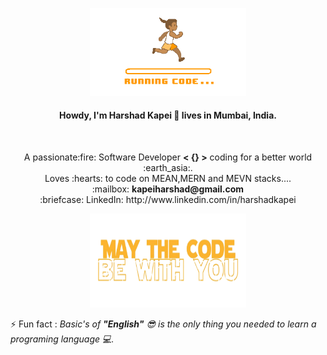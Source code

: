 <p align="center">
  <img width="250" src="./source.gif">
</p>

<h4 align="center"> Howdy, I'm Harshad Kapei 👋 lives in Mumbai, India.</h4> <br>
<p align="center">
  A passionate:fire: Software Developer <b>< {} ></b> coding for a better world :earth_asia:. <br>
  Loves :hearts: to code on MEAN,MERN and MEVN stacks.... </br>
<!--   🌱 I'm currently learning:notebook: React.js, Advance Node.js.<br>
  👯 I’m looking to collaborate on ... MEAN,MERN and MEVN stacks.<br> -->
  :mailbox: <b>kapeiharshad@gmail.com</b><br>
  :briefcase: LinkedIn: http://www.linkedin.com/in/harshadkapei
</p> 
 
<p align="center">
  <img width="250" height="150" src="./thanksImg.png">
</p>

⚡ Fun fact : <i>Basic's of <b>"English"</b> :sunglasses: is the only thing you needed to learn a programing language :computer:.</i>

<!--
**kapeiharshad/kapeiharshad** is a ✨ _special_ ✨ repository because its `README.md` (this file) appears on your GitHub profile.

Here are some ideas to get you started:

- 🔭 I’m currently working on ...
- 🌱 I’m currently learning ...
- 👯 I’m looking to collaborate on ...
- 🤔 I’m looking for help with ...
- 💬 Ask me about ...
- 📫 How to reach me: ...
- 😄 Pronouns: ...
- ⚡ Fun fact: ...
-->
